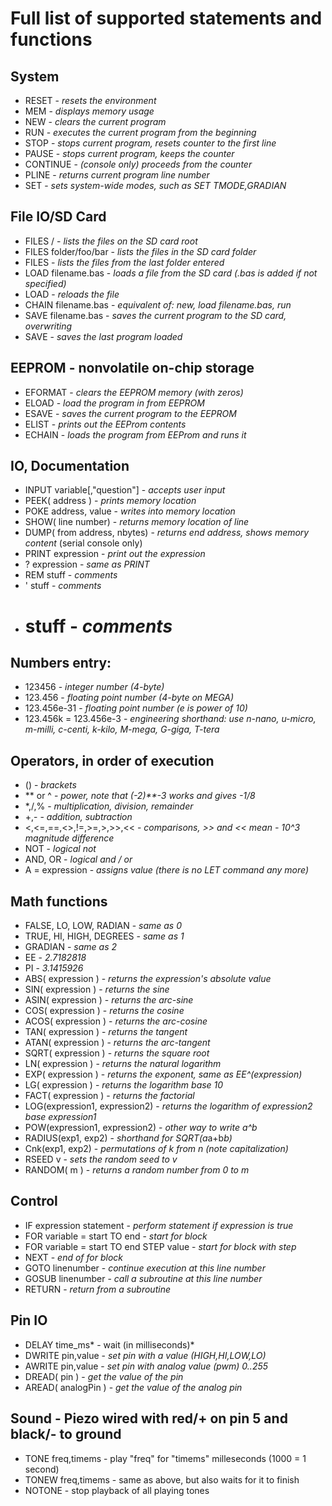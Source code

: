 # Full list of supported statements and functions

## System
- RESET							- *resets the environment*
- MEM							- *displays memory usage*
- NEW							- *clears the current program*
- RUN							- *executes the current program from the beginning*
- STOP							- *stops current program, resets counter to the first line*
- PAUSE							- *stops current program, keeps the counter*
- CONTINUE						- *(console only) proceeds from the counter*
- PLINE							- *returns current program line number*
- SET							- *sets system-wide modes, such as SET TMODE,GRADIAN*

## File IO/SD Card
- FILES /						- *lists the files on the SD card root*
- FILES folder/foo/bar			- *lists the files in the SD card folder*
- FILES							- *lists the files from the last folder entered*
- LOAD filename.bas				- *loads a file from the SD card (.bas is added if not specified)*
- LOAD							- *reloads the file*
- CHAIN filename.bas			- *equivalent of: new, load filename.bas, run*
- SAVE filename.bas				- *saves the current program to the SD card, overwriting*
- SAVE 							- *saves the last program loaded*

## EEPROM - nonvolatile on-chip storage
- EFORMAT						- *clears the EEPROM memory (with zeros)*
- ELOAD							- *load the program in from EEPROM*
- ESAVE							- *saves the current program to the EEPROM*
- ELIST							- *prints out the EEProm contents*
- ECHAIN						- *loads the program from EEProm and runs it*

## IO, Documentation
- INPUT variable[,"question"]	- *accepts user input*
- PEEK( address )				- *prints memory location*
- POKE address, value			- *writes into memory location*
- SHOW( line number)			- *returns memory location of line*
- DUMP( from address, nbytes)	- *returns end address, shows memory content* (serial console only)
- PRINT expression				- *print out the expression*
- ? expression					- *same as PRINT*
- REM stuff						- *comments*
- ' stuff						- *comments*
- # stuff						- *comments*

## Numbers entry:
- 123456						- *integer number (4-byte)*
- 123.456						- *floating point number (4-byte on MEGA)*
- 123.456e-31					- *floating point number (e is power of 10)*
- 123.456k = 123.456e-3			- *engineering shorthand: use n-nano, u-micro, m-milli, c-centi, k-kilo, M-mega, G-giga, T-tera*

## Operators, in order of execution
- ()							- *brackets*
- ** or ^						- *power, note that (-2)**-3 works and gives -1/8*
- *,/,%							- *multiplication, division, remainder*
- +,-							- *addition, subtraction*
- <,<=,==,<>,!=,>=,>,>>,<<		- *comparisons, >> and << mean - 10^3 magnitude difference*
- NOT 							- *logical not*
- AND, OR 						- *logical and / or*
- A = expression				- *assigns value (there is no LET command any more)*

## Math functions
- FALSE, LO, LOW, RADIAN		- *same as 0*
- TRUE, HI, HIGH, DEGREES		- *same as 1*
- GRADIAN						- *same as 2*
- EE							- *2.7182818*
- PI							- *3.1415926*
- ABS( expression )				- *returns the expression's absolute value*
- SIN( expression )				- *returns the sine*
- ASIN( expression )			- *returns the arc-sine*
- COS( expression )				- *returns the cosine*
- ACOS( expression )			- *returns the arc-cosine*
- TAN( expression )				- *returns the tangent*
- ATAN( expression )			- *returns the arc-tangent*
- SQRT( expression )			- *returns the square root*
- LN( expression )				- *returns the natural logarithm*
- EXP( expression )				- *returns the exponent, same as EE^(expression)*
- LG( expression )				- *returns the logarithm base 10*
- FACT( expression )			- *returns the factorial*
- LOG(expression1, expression2)	- *returns the logarithm of expression2 base expression1*
- POW(expression1, expression2)	- *other way to write a^b*
- RADIUS(exp1, exp2)			- *shorthand for SQRT(a*a+b*b)*
- Cnk(exp1, exp2)				- *permutations of k from n (note capitalization)*
- RSEED v						- *sets the random seed to v*
- RANDOM( m ) 					- *returns a random number from 0 to m*

## Control
- IF expression statement					- *perform statement if expression is true*
- FOR variable = start TO end				- *start for block*
- FOR variable = start TO end STEP value 	- *start for block with step*
- NEXT 										- *end of for block*
- GOTO linenumber 							- *continue execution at this line number*
- GOSUB linenumber 							- *call a subroutine at this line number*
- RETURN									- *return from a subroutine*

## Pin IO 
- DELAY	time_ms*							- wait (in milliseconds)*
- DWRITE pin,value							- *set pin with a value (HIGH,HI,LOW,LO)*
- AWRITE pin,value							- *set pin with analog value (pwm) 0..255*
- DREAD( pin )								- *get the value of the pin* 
- AREAD( analogPin )						- *get the value of the analog pin*

## Sound - Piezo wired with red/+ on pin 5 and black/- to ground
- TONE freq,timems 				- play "freq" for "timems" milleseconds (1000 = 1 second)
- TONEW freq,timems 			- same as above, but also waits for it to finish
- NOTONE 						- stop playback of all playing tones
